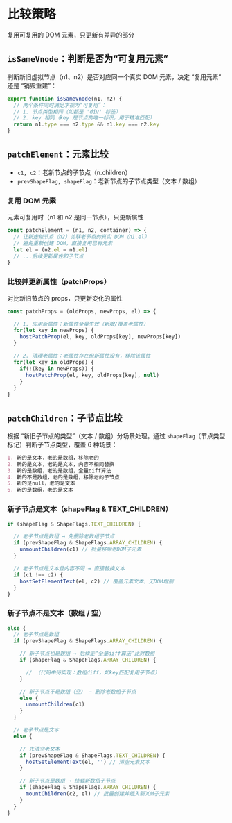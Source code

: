 # 比较策略
复用可复用的 DOM 元素，只更新有差异的部分

## `isSameVnode`：判断是否为“可复用元素”
判断新旧虚拟节点（n1、n2）是否对应同一个真实 DOM 元素，决定 “复用元素” 还是 “销毁重建”：
```ts
export function isSameVnode(n1, n2) {
  // 两个条件同时满足才视为“可复用”：
  // 1. 节点类型相同（如都是 'div' 标签）
  // 2. key 相同（key 是节点的唯一标识，用于精准匹配）
  return n1.type === n2.type && n1.key === n2.key
}
```

## `patchElement`：元素比较
 - `c1, c2`：老新节点的子节点（n.children）
 - `prevShapeFlag, shapeFlag`：老新节点的子节点类型（文本 / 数组）

### 复用 DOM 元素
元素可复用时（n1 和 n2 是同一节点），只更新属性
```ts
const patchElement = (n1, n2, container) => {
  // 让新虚拟节点（n2）关联老节点的真实 DOM（n1.el）
  // 避免重新创建 DOM，直接复用已有元素
  let el = (n2.el = n1.el)  
  // ...后续更新属性和子节点
}
```


###  比较并更新属性（patchProps）
对比新旧节点的 props，只更新变化的属性
```ts
const patchProps = (oldProps, newProps, el) => {

  // 1. 应用新属性：新属性全量生效（新增/覆盖老属性）
  for(let key in newProps) {
    hostPatchProp(el, key, oldProps[key], newProps[key])
  }

  // 2. 清理老属性：老属性存在但新属性没有，移除该属性
  for(let key in oldProps) {
    if(!(key in newProps)) {
      hostPatchProp(el, key, oldProps[key], null)
    }
  }
}
```


## `patchChildren`：子节点比较
根据 “新旧子节点的类型”（文本 / 数组）分场景处理。通过 `shapeFlag`（节点类型标记）判断子节点类型，覆盖 6 种场景：
```md
1. 新的是文本，老的是数组，移除老的 
2. 新的是文本，老的是文本，内容不相同替换
3. 新的是数组，老的是数组，全量diff算法
4. 新的不是数组，老的是数组，移除老的子节点
5. 新的是null，老的是文本
6. 新的是数组，老的是文本
```

### 新子节点是文本（shapeFlag & TEXT_CHILDREN）
```ts
if (shapeFlag & ShapeFlags.TEXT_CHILDREN) {

  // 老子节点是数组 → 先删除老数组子节点
  if (prevShapeFlag & ShapeFlags.ARRAY_CHILDREN) {
    unmountChildren(c1) // 批量移除老DOM子元素
  }

  // 老子节点是文本且内容不同 → 直接替换文本
  if (c1 !== c2) {
    hostSetElementText(el, c2) // 覆盖元素文本，无DOM增删
  }
}
```

### 新子节点不是文本（数组 / 空）
```ts
else {
  // 老子节点是数组
  if (prevShapeFlag & ShapeFlags.ARRAY_CHILDREN) {

    // 新子节点也是数组 → 后续走“全量diff算法”比对数组
    if (shapeFlag & ShapeFlags.ARRAY_CHILDREN) {

      // （代码中待实现：数组diff，如key匹配复用子节点）
    }

    // 新子节点不是数组（空） → 删除老数组子节点
    else {
      unmountChildren(c1)
    }
  }

  // 老子节点是文本
  else {

    // 先清空老文本
    if (prevShapeFlag & ShapeFlags.TEXT_CHILDREN) {
      hostSetElementText(el, '') // 清空元素文本
    }

    // 新子节点是数组 → 挂载新数组子节点
    if (shapeFlag & ShapeFlags.ARRAY_CHILDREN) {
      mountChildren(c2, el) // 批量创建并插入新DOM子元素
    }
  }
}
```